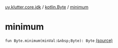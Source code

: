 [uy.klutter.core.jdk](../index.md) / [kotlin.Byte](index.md) / [minimum](.)


# minimum
`fun Byte.minimum(minVal:&nbsp;Byte): Byte` [(source)](https://github.com/kohesive/klutter/blob/master/core-jdk6/src/main/kotlin/uy/klutter/core/jdk/Numbers.kt#L16)


